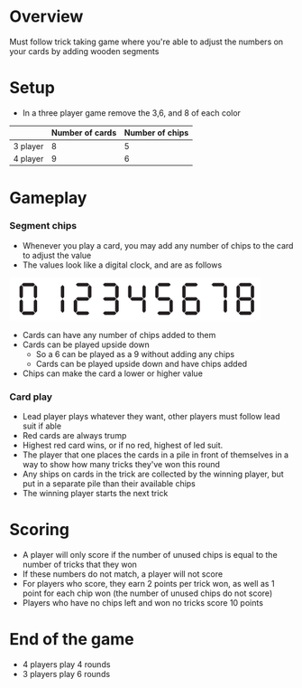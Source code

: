 # Overview
Must follow trick taking game where you're able to adjust the numbers on your cards by adding wooden segments

# Setup
- In a three player game remove the 3,6, and 8 of each color

| | Number of cards | Number of chips |
|-|-----------------|-----------------|
| 3 player | 8 | 5 |
| 4 player | 9 | 6 |

# Gameplay
### Segment chips
- Whenever you play a card, you may add any number of chips to the card to adjust the value
- The values look like a digital clock, and are as follows

![digital numbers](images/twinkle_starship/twinkle_starship_numbers.png)

- Cards can have any number of chips added to them
- Cards can be played upside down
    - So a 6 can be played as a 9 without adding any chips
    - Cards can be played upside down and have chips added
- Chips can make the card a lower or higher value

### Card play
- Lead player plays whatever they want, other players must follow lead suit if able
- Red cards are always trump
- Highest red card wins, or if no red, highest of led suit.
- The player that one places the cards in a pile in front of themselves in a way to show how many tricks they've won this round
- Any ships on cards in the trick are collected by the winning player, but put in a separate pile than their available chips
- The winning player starts the next trick

# Scoring
- A player will only score if the number of unused chips is equal to the number of tricks that they won
- If these numbers do not match, a player will not score
- For players who score, they earn 2 points per trick won, as well as 1 point for each chip won (the number of unused chips do not score)
- Players who have no chips left and won no tricks score 10 points

# End of the game
- 4 players play 4 rounds
- 3 players play 6 rounds